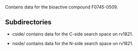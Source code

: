 Contains data for the bioactive compound F0745-0509.

## Subdirectories

- cside/ contains data for the C-side search space on rv1821.

- nside/ contains data for the N-side search space on rv1821.

